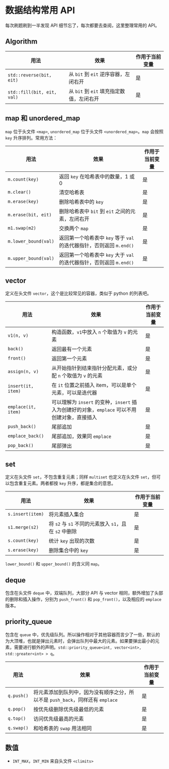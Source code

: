 # 数据结构常用 API

每次刷题刷到一半发现 API 细节忘了，每次都要去查阅，这里整理常用的 API。

## Algorithm

| 用法 | 效果 | 作用于当前变量 |
|--|--|--|
| `std::reverse(bit, eit)` | 从 `bit` 到 `eit` 逆序容器，左闭右开 | 是 |
| `std::fill(bit, eit, val)` | 从 `bit` 到 `eit` 填充指定数值，左闭右开 | 是 |

## map 和 unordered\_map

`map` 位于头文件 `<map>`, `unordered_map` 位于头文件 `<unordered_map>`。`map` 会按照 `key` 升序排列。常用方法：

| 用法 | 效果 | 作用于当前变量 |
|--|--|--|
| `m.count(key)` | 返回 `key` 在哈希表中的数量，1 或 0 | 是 |
| `m.clear()` | 清空哈希表 | 是 |
| `m.erase(key)` | 删除哈希表中的 `key`  | 是 |
| `m.erase(bit, eit)` | 删除哈希表中 `bit` 到 `eit` 之间的元素，左闭右开 | 是 |
| `m1.swap(m2)` | 交换两个 `map` | 是 |
| `m.lower_bound(val)` | 返回第一个哈希表中 `key` 等于 `val` 的迭代器指针，否则返回 `m.end()` | 是 |
| `m.upper_bound(val)` | 返回第一个哈希表中 `key` 大于 `val` 的迭代器指针，否则返回 `m.end()` | 是 |

## vector

定义在头文件 `vector`，这个是比较常见的容器，类似于 python 的列表吧。

| 用法 | 效果 | 作用于当前变量 |
|--|--|--|
| `v1(n, v)` | 构造函数，`v1`中放入 `n` 个取值为 `v` 的元素 | 是 |
| `back()` | 返回最有一个元素 | 是 |
| `front()` | 返回第一个元素 | 是 |
| `assign(n, v)` | 从开始指针到结束指针分配元素，或分配 `n` 个取值为 `v` 的元素 | 是 |
| `insert(it, item)` | 在 `it` 位置之前插入 item，可以是单个元素，可以是迭代器| 是 |
| `emplace(it, item)` | 可以理解为 `insert` 的变种，`insert` 插入为创建好的对象，`emplace` 可以不用创建对象，直接插入 | 是 |
| `push_back()` | 尾部追加 | 是 |
| `emplace_back()` | 尾部追加，效果同 `emplace` | 是 |
| `pop_back()` | 尾部弹出 | 是 |

## set

定义在头文件 `set`，不包含重复元素；同样 `multiset` 也定义在头文件 `set`，但可以包含重复元素。两者都按 `key` 升序，都是集合的意思。

| 用法 | 效果 | 作用于当前变量 |
|--|--|--|
| `s.insert(item)` | 将元素插入集合  | 是 |
| `s1.merge(s2)` | 将 `s2` 与 `s1` 不同的元素放入 `s1`，且在 `s2` 中删除 | 是 |
| `s.count(key)` | 统计 `key` 出现的次数  | 是 |
| `s.erase(key)` | 删除集合中的 `key` | 是 |

`lower_bound()` 和 `upper_bound()` 的含义同 `map`。

## deque

包含在头文件 `deque` 中，双端队列，大部分 API 与 vector 相同，额外增加了头部的删除和插入操作，分别为 `push_front()` 和 `pop_front()`，以及相应的 `emplace` 版本。

## priority\_queue

包含在 `queue` 中，优先级队列。所以操作相对于其他容器而言少了一些，默认的为大顶堆，也就是弹出元素时，会弹出队列中最大的元素。如果要弹出最小的元素，需要进行额外的声明。`std::priority_queue<int, vector<int>, std::greater<int> > q`。

| 用法 | 效果 | 作用于当前变量 |
|--|--|--|
| `q.push()` | 将元素添加到队列中，因为没有顺序之分，所以不是 `push_back`，同样还有 `emplace` | 是 |
| `q.pop()` | 按优先级删除优先级最低的元素 | 是 |
| `q.top()` | 访问优先级最高的元素 | 是 |
| `q.swap()` | 和哈希表的 `swap` 用法相同 | 是 |

## 数值

- `INT_MAX`，`INT_MIN` 来自头文件 `<climits>`
